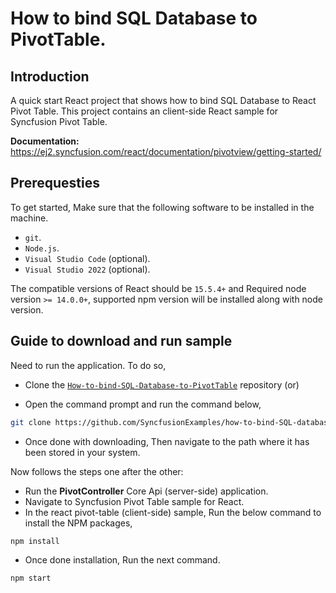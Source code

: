 # How to bind SQL Database to PivotTable.

## Introduction

A quick start React project that shows how to bind SQL Database to React Pivot Table. This project contains an client-side React sample for Syncfusion Pivot Table.

**Documentation:** https://ej2.syncfusion.com/react/documentation/pivotview/getting-started/

## Prerequesties

To get started, Make sure that the following software to be installed in the machine.

* `git`.
* `Node.js`.
* `Visual Studio Code` (optional).
* `Visual Studio 2022` (optional).

The compatible versions of React should be `15.5.4+` and Required node version `>= 14.0.0+`, supported npm version will be installed along with node version.

## Guide to download and run sample

Need to run the application. To do so,

* Clone the [`How-to-bind-SQL-Database-to-PivotTable`](https://github.com/SyncfusionExamples/how-to-bind-SQL-database-to-pivot-table) repository (or)

* Open the command prompt and run the command below,

```sh
git clone https://github.com/SyncfusionExamples/how-to-bind-SQL-database-to-pivot-table.git
```

* Once done with downloading, Then navigate to the path where it has been stored in your system.

Now follows the steps one after the other:

* Run the **PivotController** Core Api (server-side) application.
* Navigate to Syncfusion Pivot Table sample for React.
* In the react pivot-table (client-side) sample, Run the below command to install the NPM packages,
```sh
npm install
```
* Once done installation, Run the next command.
```sh
npm start
```